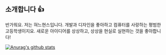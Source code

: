 ## 소개합니다 👍
반가워요. 저는 혀느현스입니다.  개발과 디자인을 좋아하고 컴퓨터를 사랑하는 평범한 고등학생이지요.  새로운 아이디어를 상상하고, 상상을 현실로 실현하는 것을 좋아합니다!

[![Anurag's github stats](https://github-readme-stats.vercel.app/api?username=HyunsDev)](https://github.com/anuraghazra/github-readme-stats)
